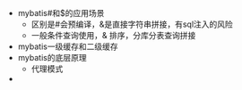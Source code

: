 - mybatis#和$的应用场景
    - 区别是#会预编译，&是直接字符串拼接，有sql注入的风险
    - 一般条件查询使用，& 排序，分库分表查询拼接
- mybatis一级缓存和二级缓存
- mybatis的底层原理
    - 代理模式
- 
